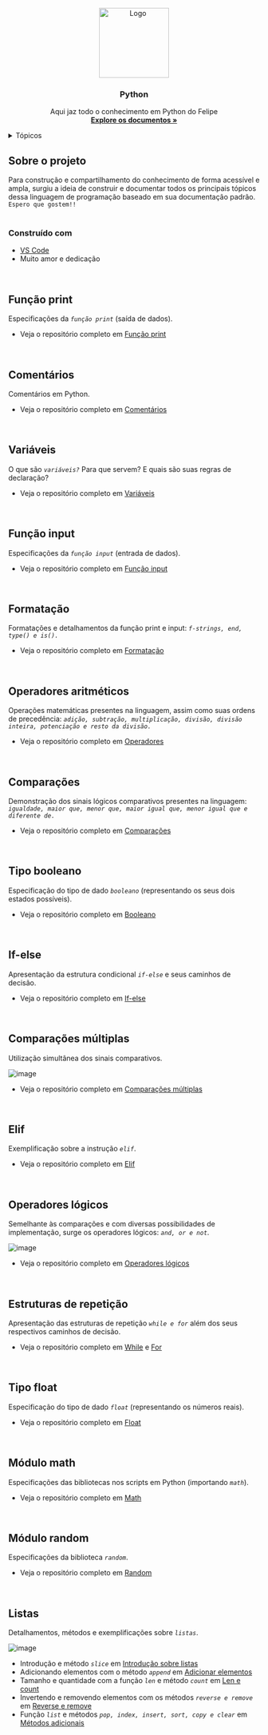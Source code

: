 <!-- PYTHON -->
<br />
  <div align="center">
    <img src="https://www.freepngimg.com/download/android/72537-icons-python-programming-computer-social-tutorial.png" alt="Logo" width="140" height="140">
  <h3 align="center">Python</h3>

  <p align="center">
    Aqui jaz todo o conhecimento em Python do Felipe
       <br />
      <a href="https://github.com/mouraxy/Python/tree/main/Sala%20do%20tesouro"><strong>Explore os documentos »</strong></a>
    <br />
</div>

<!-- TÓPICOS -->
<details>
  <summary>Tópicos</summary>
    <ol>
      <li><a href="#print">Função print</a></li>
      <li><a href="#comentarios">Comentários</a></li>
      <li><a href="#variaveis">Variáveis</a></li>
      <li><a href="#input">Função input</a></li>
      <li><a href="#formatação">Formatação</a></li>
      <li><a href="#operadores">Operadores aritméticos</a></li>
      <li><a href="#inequações">Comparações</a></li>
      <li><a href="#booleano">Tipo booleano</a></li>
      <li><a href="#ifElse">If-else</a></li>
      <li><a href="#compM">Comparações múltiplas</a></li>
      <li><a href="#compM">Elif</a></li>
      <li><a href="#opLog">Operadores lógicosr</a></li>
      <li><a href="#whfor">While e for</a></li>
      <li><a href="#float">Float</a></li>
      <li><a href="#math">Módulo math</a></li>
       <li><a href="#rand">Módulo random</a></li>
      <li><a href="#listas">Listas</a></li>
    </ol>
</details>


<!-- SOBRE O PROJETO -->
## Sobre o projeto
Para construção e compartilhamento do conhecimento de forma acessível e ampla, surgiu a ideia de construir e documentar todos os principais tópicos dessa linguagem de programação baseado em sua documentação padrão.  `Espero que gostem!!`
</br>
</br>


### Construído com
* [VS Code](https://code.visualstudio.com/)
* Muito amor e dedicação
</br>

<div id="print"></div>

## Função print
Especificações da _`função print`_ (saída de dados).
</br>

* Veja o repositório completo em [Função print](https://github.com/mouraxy/Python/blob/main/Sala%20do%20tesouro/py01.py)
</br>

<div id="comentarios"></div>

## Comentários
Comentários em Python.
</br>

* Veja o repositório completo em [Comentários](https://github.com/mouraxy/Python/blob/main/Sala%20do%20tesouro/py02.py)
</br>

<div id="variaveis"></div>

## Variáveis
O que são _`variáveis?`_ Para que servem? E quais são suas regras de declaração?
</br>

* Veja o repositório completo em [Variáveis](https://github.com/mouraxy/Python/blob/main/Sala%20do%20tesouro/py03.py)
</br>

<div id="input"></div>

## Função input
Especificações da _`função input`_ (entrada de dados).
</br>

* Veja o repositório completo em [Função input](https://github.com/mouraxy/Python/blob/main/Sala%20do%20tesouro/py04.py)
</br>

<div id="formatação"></div>

## Formatação
Formatações e detalhamentos da função print e input: _`f-strings, end, type() e is().`_
</br>

* Veja o repositório completo em [Formatação](https://github.com/mouraxy/Python/blob/main/Sala%20do%20tesouro/py05.py)
</br>

<div id="operadores"></div>

## Operadores aritméticos
Operações matemáticas presentes na linguagem, assim como suas ordens de precedência: _`adição, subtração, multiplicação, divisão, divisão inteira, potenciação e resto da divisão.`_
</br>

* Veja o repositório completo em [Operadores](https://github.com/mouraxy/Python/blob/main/Sala%20do%20tesouro/py06.py)
</br>

<div id="inequações"></div>

## Comparações 
Demonstração dos sinais lógicos comparativos presentes na linguagem: _`igualdade, maior que, menor que, maior igual que, menor igual que e diferente de.`_
</br>

* Veja o repositório completo em [Comparações](https://github.com/mouraxy/Python/blob/main/Sala%20do%20tesouro/py07.py)
</br>

<div id="booleano"></div>

## Tipo booleano
Especificação do tipo de dado _`booleano`_ (representando os seus dois estados possíveis).
</br>

* Veja o repositório completo em [Booleano](https://github.com/mouraxy/Python/blob/main/Sala%20do%20tesouro/py08.py)
</br>

<div id="ifElse"></div>

## If-else
Apresentação da estrutura condicional _`if-else`_ e seus caminhos de decisão.
</br>

* Veja o repositório completo em [If-else](https://github.com/mouraxy/Python/blob/main/Sala%20do%20tesouro/py09.py)
</br>

<div id="compM"></div>

## Comparações múltiplas
Utilização simultânea dos sinais comparativos.
</br>

![image](https://user-images.githubusercontent.com/84820517/136864354-89b4c465-5e0a-4a6e-a03e-bda376ae07b4.png)

* Veja o repositório completo em [Comparações múltiplas](https://github.com/mouraxy/Python/blob/main/Sala%20do%20tesouro/py10.py)
</br>

<div id="Elif"></div>

## Elif
Exemplificação sobre a instrução  _`elif`_.
</br>

* Veja o repositório completo em [Elif](https://github.com/mouraxy/Python/blob/main/Sala%20do%20tesouro/py11.py)
</br>

<div id="opLog"></div>

## Operadores lógicos
Semelhante às comparações e com diversas possibilidades de implementação, surge os operadores lógicos: _`and, or e not`_.
</br>

![image](https://user-images.githubusercontent.com/84820517/136864579-b6893d81-b6dd-4f1b-862b-3325d50e116d.png)

* Veja o repositório completo em [Operadores lógicos](https://github.com/mouraxy/Python/blob/main/Sala%20do%20tesouro/py12.py)
</br>

<div id="whfor"></div>

## Estruturas de repetição
Apresentação das estruturas de repetição _`while e for`_ além dos seus respectivos caminhos de decisão.
</br>

* Veja o repositório completo em [While](https://github.com/mouraxy/Python/blob/main/Sala%20do%20tesouro/py13.py) e [For](https://github.com/mouraxy/Python/blob/main/Sala%20do%20tesouro/py14.py)
</br>

<div id="float"></div>

## Tipo float
Especificação do tipo de dado _`float`_ (representando os números reais).
</br>

* Veja o repositório completo em [Float](https://github.com/mouraxy/Python/blob/main/Sala%20do%20tesouro/py15.py)
</br>

<div id="math"></div>

## Módulo math
Especificações das bibliotecas nos scripts em Python (importando _`math`_).
</br>

* Veja o repositório completo em [Math](https://github.com/mouraxy/Python/blob/main/Sala%20do%20tesouro/py16.py)
</br>

<div id="rand"></div>

## Módulo random
Especificações da biblioteca _`random`_.
</br>

* Veja o repositório completo em [Random](https://github.com/mouraxy/Python/blob/main/Sala%20do%20tesouro/py17.py)
</br>

<div id="listas"></div>

## Listas
Detalhamentos, métodos e exemplificações sobre _`listas`_. 
</br>

![image](https://user-images.githubusercontent.com/84820517/137022748-fa61d74e-1db7-492f-952e-9e7552e4b1da.png)

* Introdução e método _`slice`_ em [Introdução sobre listas](https://github.com/mouraxy/Python/blob/main/Sala%20do%20tesouro/py18.py)
* Adicionando elementos com o método _`append`_ em [Adicionar elementos](https://github.com/mouraxy/Python/blob/main/Sala%20do%20tesouro/py19.py)
* Tamanho e quantidade com a função _`len`_ e método _`count`_ em [Len e count](https://github.com/mouraxy/Python/blob/main/Sala%20do%20tesouro/py20.py)
* Invertendo e removendo elementos com os métodos _`reverse e remove`_ em [Reverse e remove](https://github.com/mouraxy/Python/blob/main/Sala%20do%20tesouro/py21.py)
* Função _`list`_ e métodos _`pop, index, insert, sort, copy e clear`_ em [Métodos adicionais](https://github.com/mouraxy/Python/blob/main/Sala%20do%20tesouro/py21.py)
</br>
